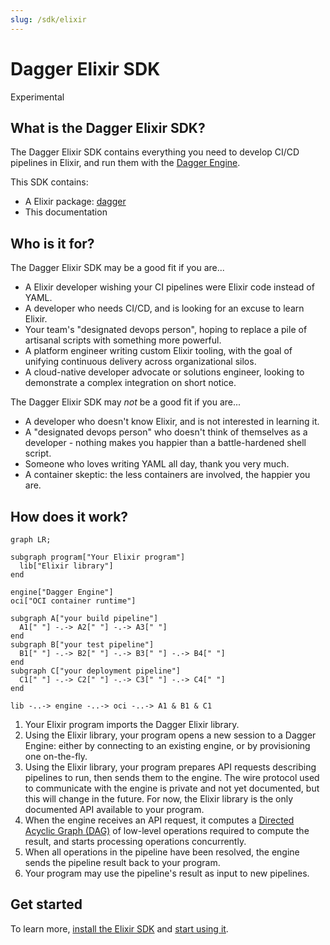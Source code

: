 ```yaml
---
slug: /sdk/elixir
---
```


# Dagger Elixir SDK

<div class="status-badge">Experimental</div>

## What is the Dagger Elixir SDK?

The Dagger Elixir SDK contains everything you need to develop CI/CD pipelines in Elixir, and run them with the [Dagger Engine][dagger].

This SDK contains:

* A Elixir package: [dagger][hex-pm-dagger]
* This documentation

## Who is it for?

The Dagger Elixir SDK may be a good fit if you are...

* A Elixir developer wishing your CI pipelines were Elixir code instead of YAML.
* A developer who needs CI/CD, and is looking for an excuse to learn Elixir.
* Your team's "designated devops person", hoping to replace a pile of artisanal scripts with something more powerful.
* A platform engineer writing custom Elixir tooling, with the goal of unifying continuous delivery across organizational silos.
* A cloud-native developer advocate or solutions engineer, looking to demonstrate a complex integration on short notice.

The Dagger Elixir SDK may *not* be a good fit if you are...

* A developer who doesn't know Elixir, and is not interested in learning it.
* A "designated devops person" who doesn't think of themselves as a developer - nothing makes you happier than a battle-hardened shell script.
* Someone who loves writing YAML all day, thank you very much.
* A container skeptic: the less containers are involved, the happier you are.

## How does it work?

```mermaid
graph LR;

subgraph program["Your Elixir program"]
  lib["Elixir library"]
end

engine["Dagger Engine"]
oci["OCI container runtime"]

subgraph A["your build pipeline"]
  A1[" "] -.-> A2[" "] -.-> A3[" "]
end
subgraph B["your test pipeline"]
  B1[" "] -.-> B2[" "] -.-> B3[" "] -.-> B4[" "]
end
subgraph C["your deployment pipeline"]
  C1[" "] -.-> C2[" "] -.-> C3[" "] -.-> C4[" "]
end

lib -..-> engine -..-> oci -..-> A1 & B1 & C1
```

1. Your Elixir program imports the Dagger Elixir library.
2. Using the Elixir library, your program opens a new session to a Dagger Engine: either by connecting to an existing engine, or by provisioning one on-the-fly.
3. Using the Elixir library, your program prepares API requests describing pipelines to run, then sends them to the engine. The wire protocol used to communicate with the engine is private and not yet documented, but this will change in the future. For now, the Elixir library is the only documented API available to your program.
4. When the engine receives an API request, it computes a [Directed Acyclic Graph (DAG)][dag] of low-level operations required to compute the result, and starts processing operations concurrently.
5. When all operations in the pipeline have been resolved, the engine sends the pipeline result back to your program.
6. Your program may use the pipeline's result as input to new pipelines.

## Get started

To learn more, [install the Elixir SDK][install] and [start using it][get-started].

[dagger]: https://dagger.io
[cli]: https://docs.dagger.io/cli
[install]: ./043817-install.md
[get-started]: ./756758-get-started.md
[dag]: https://en.wikipedia.org/wiki/Directed_acyclic_graph
[hex-pm-dagger]: https://hex.pm/packages/dagger
